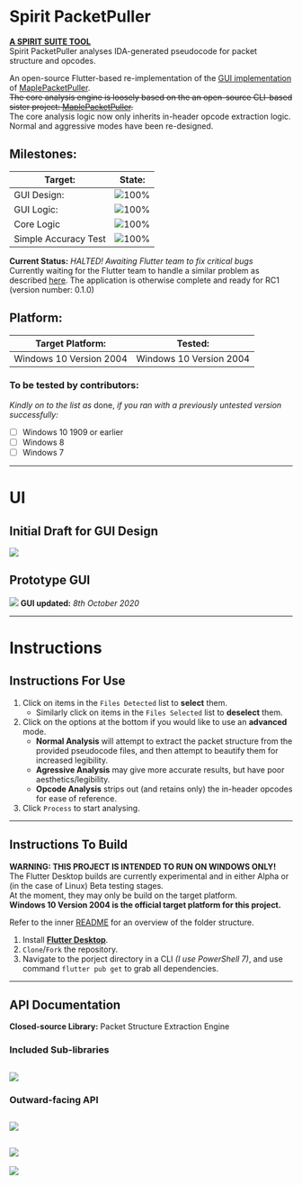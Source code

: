 # Spirit PacketPuller
[**A SPIRIT SUITE TOOL**](https://github.com/KOOKIIEStudios/SpiritSuite)\
Spirit PacketPuller analyses IDA-generated pseudocode for packet structure and opcodes.

An open-source Flutter-based re-implementation of the [GUI implementation](https://github.com/KOOKIIEStudios/Spirit-PacketPuller-OLD) of [MaplePacketPuller](https://github.com/Bratah123/MaplePacketPuller).\
<del>The core analysis engine is loosely based on the an open-source CLI-based sister project: [MaplePacketPuller](https://github.com/Bratah123/MaplePacketPuller).</del>\
The core analysis logic now only inherits in-header opcode extraction logic. Normal and aggressive modes have been re-designed.

## Milestones:
Target: | State: |
---|---
GUI Design: | ![100%](https://progress-bar.dev/100)
GUI Logic: | ![100%](https://progress-bar.dev/100)
Core Logic | ![100%](https://progress-bar.dev/100)
Simple Accuracy Test | ![100%](https://progress-bar.dev/100)

**Current Status:** *HALTED! Awaiting Flutter team to fix critical bugs*\
Currently waiting for the Flutter team to handle a similar problem as described [here](https://github.com/flutter/flutter/issues/66224).
The application is otherwise complete and ready for RC1 (version number: 0.1.0)
## Platform:
Target Platform: | Tested: |
---|---
Windows 10 Version 2004 | Windows 10 Version 2004

### To be tested by contributors:
*Kindly on to the list as* done, *if you ran with a previously untested version successfully:*
- [ ] Windows 10 1909 or earlier
- [ ] Windows 8
- [ ] Windows 7

---
# UI
## Initial Draft for GUI Design
![](https://i.imgur.com/OMbChUD.png)

## Prototype GUI
![](https://i.imgur.com/1A5tMq0.png)
**GUI updated:** *8th October 2020*

---
# Instructions
## Instructions For Use
1. Click on items in the `Files Detected` list to **select** them.
    - Similarly click on items in the `Files Selected` list to **deselect** them.
2. Click on the options at the bottom if you would like to use an **advanced** mode.
    - **Normal Analysis** will attempt to extract the packet structure from the provided pseudocode files, and then attempt to beautify them for increased legibility.
    - **Agressive Analysis** may give more accurate results, but have poor aesthetics/legibility.
    - **Opcode Analysis** strips out (and retains only) the in-header opcodes for ease of reference.
3. Click `Process` to start analysing.

---

## Instructions To Build
**WARNING: THIS PROJECT IS INTENDED TO RUN ON WINDOWS ONLY!**\
The Flutter Desktop builds are currently experimental and in either Alpha or (in the case of Linux) Beta testing stages.\
At the moment, they may only be build on the target platform.\
**Windows 10 Version 2004 is the official target platform for this project.**

Refer to the inner [README](https://github.com/KOOKIIEStudios/Spirit-PacketPuller/tree/main/SpiritPacketPuller) for an overview of the folder structure.

1. Install [**Flutter Desktop**](https://flutter.dev/desktop).
2. `Clone`/`Fork` the repository.
3. Navigate to the porject directory in a CLI *(I use PowerShell 7)*, and use command `flutter pub get` to grab all dependencies.

---
## API Documentation
**Closed-source Library:** Packet Structure Extraction Engine

### Included Sub-libraries
![](https://i.imgur.com/OQc0sGX.png)
---
### Outward-facing API
![](https://i.imgur.com/8q6v8uB.png)
---
![](https://i.imgur.com/DQWop8j.png)
---
![](https://i.imgur.com/ruVJMtW.png)
